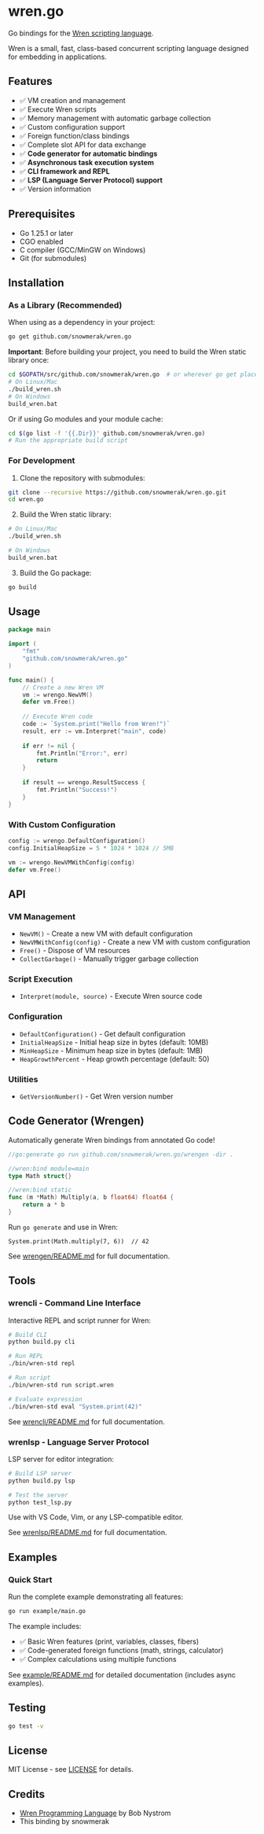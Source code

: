 # wren.go

Go bindings for the [Wren scripting language](https://wren.io/).

Wren is a small, fast, class-based concurrent scripting language designed for embedding in applications.

## Features

- ✅ VM creation and management
- ✅ Execute Wren scripts
- ✅ Memory management with automatic garbage collection
- ✅ Custom configuration support
- ✅ Foreign function/class bindings
- ✅ Complete slot API for data exchange
- ✅ **Code generator for automatic bindings**
- ✅ **Asynchronous task execution system**
- ✅ **CLI framework and REPL**
- ✅ **LSP (Language Server Protocol) support**
- ✅ Version information

## Prerequisites

- Go 1.25.1 or later
- CGO enabled
- C compiler (GCC/MinGW on Windows)
- Git (for submodules)

## Installation

### As a Library (Recommended)

When using as a dependency in your project:

```bash
go get github.com/snowmerak/wren.go
```

**Important**: Before building your project, you need to build the Wren static library once:

```bash
cd $GOPATH/src/github.com/snowmerak/wren.go  # or wherever go get placed it
# On Linux/Mac
./build_wren.sh
# On Windows
build_wren.bat
```

Or if using Go modules and your module cache:

```bash
cd $(go list -f '{{.Dir}}' github.com/snowmerak/wren.go)
# Run the appropriate build script
```

### For Development

1. Clone the repository with submodules:

```bash
git clone --recursive https://github.com/snowmerak/wren.go.git
cd wren.go
```

2. Build the Wren static library:

```bash
# On Linux/Mac
./build_wren.sh

# On Windows
build_wren.bat
```

3. Build the Go package:

```bash
go build
```

## Usage

```go
package main

import (
    "fmt"
    "github.com/snowmerak/wren.go"
)

func main() {
    // Create a new Wren VM
    vm := wrengo.NewVM()
    defer vm.Free()
    
    // Execute Wren code
    code := `System.print("Hello from Wren!")`
    result, err := vm.Interpret("main", code)
    
    if err != nil {
        fmt.Println("Error:", err)
        return
    }
    
    if result == wrengo.ResultSuccess {
        fmt.Println("Success!")
    }
}
```

### With Custom Configuration

```go
config := wrengo.DefaultConfiguration()
config.InitialHeapSize = 5 * 1024 * 1024 // 5MB

vm := wrengo.NewVMWithConfig(config)
defer vm.Free()
```

## API

### VM Management

- `NewVM()` - Create a new VM with default configuration
- `NewVMWithConfig(config)` - Create a new VM with custom configuration
- `Free()` - Dispose of VM resources
- `CollectGarbage()` - Manually trigger garbage collection

### Script Execution

- `Interpret(module, source)` - Execute Wren source code

### Configuration

- `DefaultConfiguration()` - Get default configuration
- `InitialHeapSize` - Initial heap size in bytes (default: 10MB)
- `MinHeapSize` - Minimum heap size in bytes (default: 1MB)
- `HeapGrowthPercent` - Heap growth percentage (default: 50)

### Utilities

- `GetVersionNumber()` - Get Wren version number

## Code Generator (Wrengen)

Automatically generate Wren bindings from annotated Go code!

```go
//go:generate go run github.com/snowmerak/wren.go/wrengen -dir .

//wren:bind module=main
type Math struct{}

//wren:bind static
func (m *Math) Multiply(a, b float64) float64 {
    return a * b
}
```

Run `go generate` and use in Wren:

```wren
System.print(Math.multiply(7, 6))  // 42
```

See [wrengen/README.md](./wrengen/README.md) for full documentation.

## Tools

### wrencli - Command Line Interface

Interactive REPL and script runner for Wren:

```bash
# Build CLI
python build.py cli

# Run REPL
./bin/wren-std repl

# Run script
./bin/wren-std run script.wren

# Evaluate expression
./bin/wren-std eval "System.print(42)"
```

See [wrencli/README.md](./wrencli/README.md) for full documentation.

### wrenlsp - Language Server Protocol

LSP server for editor integration:

```bash
# Build LSP server
python build.py lsp

# Test the server
python test_lsp.py
```

Use with VS Code, Vim, or any LSP-compatible editor.

See [wrenlsp/README.md](./wrenlsp/README.md) for full documentation.

## Examples

### Quick Start

Run the complete example demonstrating all features:

```bash
go run example/main.go
```

The example includes:
- ✅ Basic Wren features (print, variables, classes, fibers)
- ✅ Code-generated foreign functions (math, strings, calculator)
- ✅ Complex calculations using multiple functions

See [example/README.md](./example/README.md) for detailed documentation (includes async examples).

## Testing

```bash
go test -v
```

## License

MIT License - see [LICENSE](LICENSE) for details.

## Credits

- [Wren Programming Language](https://wren.io/) by Bob Nystrom
- This binding by snowmerak
